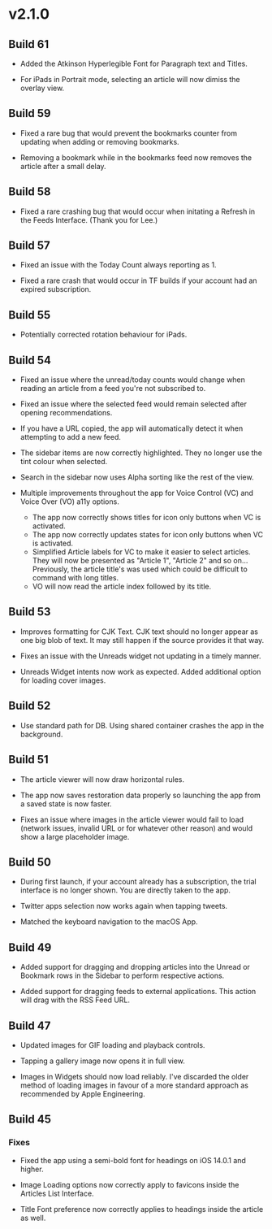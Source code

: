 # v2.1.0

## Build 61

- Added the Atkinson Hyperlegible Font for Paragraph text and Titles. 

- For iPads in Portrait mode, selecting an article will now dimiss the overlay view. 

## Build 59

- Fixed a rare bug that would prevent the bookmarks counter from updating when adding or removing bookmarks. 

- Removing a bookmark while in the bookmarks feed now removes the article after a small delay. 

## Build 58

- Fixed a rare crashing bug that would occur when initating a Refresh in the Feeds Interface. (Thank you for Lee.)

## Build 57

- Fixed an issue with the Today Count always reporting as 1. 

- Fixed a rare crash that would occur in TF builds if your account had an expired subscription. 

## Build 55

- Potentially corrected rotation behaviour for iPads. 

## Build 54

- Fixed an issue where the unread/today counts would change when reading an article from a feed you're not subscribed to.

- Fixed an issue where the selected feed would remain selected after opening recommendations. 

- If you have a URL copied, the app will automatically detect it when attempting to add a new feed. 

- The sidebar items are now correctly highlighted. They no longer use the tint colour when selected. 

- Search in the sidebar now uses Alpha sorting like the rest of the view. 

- Multiple improvements throughout the app for Voice Control (VC) and Voice Over (VO) a11y options.   
    - The app now correctly shows titles for icon only buttons when VC is activated. 
    - The app now correctly updates states for icon only buttons when VC is activated. 
    - Simplified Article labels for VC to make it easier to select articles. They will now be presented as "Article 1", "Article 2" and so on... Previously, the article title's was used which could be difficult to command with long titles. 
    - VO will now read the article index followed by its title. 

## Build 53

- Improves formatting for CJK Text. CJK text should no longer appear as one big blob of text. It may still happen if the source provides it that way. 

- Fixes an issue with the Unreads widget not updating in a timely manner. 

- Unreads Widget intents now work as expected. Added additional option for loading cover images. 

## Build 52

- Use standard path for DB. Using shared container crashes the app in the background. 

## Build 51

- The article viewer will now draw horizontal rules. 

- The app now saves restoration data properly so launching the app from a saved state is now faster.

- Fixes an issue where images in the article viewer would fail to load (network issues, invalid URL or for whatever other reason) and would show a large placeholder image. 

## Build 50

- During first launch, if your account already has a subscription, the trial interface is no longer shown. You are directly taken to the app. 

- Twitter apps selection now works again when tapping tweets.

- Matched the keyboard navigation to the macOS App. 

## Build 49

- Added support for dragging and dropping articles into the Unread or Bookmark rows in the Sidebar to perform respective actions. 

- Added support for dragging feeds to external applications. This action will drag with the RSS Feed URL.

## Build 47

- Updated images for GIF loading and playback controls.

- Tapping a gallery image now opens it in full view.

- Images in Widgets should now load reliably. I've discarded the older method of loading images in favour of a more standard approach as recommended by Apple Engineering. 

## Build 45

### Fixes

- Fixed the app using a semi-bold font for headings on iOS 14.0.1 and higher. 

- Image Loading options now correctly apply to favicons inside the Articles List Interface. 

- Title Font preference now correctly applies to headings inside the article as well. 
